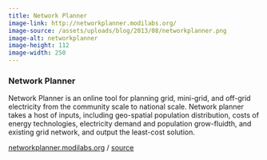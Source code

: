 ```yaml
---
title: Network Planner
image-link: http://networkplanner.modilabs.org/
image-source: /assets/uploads/blog/2013/08/networkplanner.png
image-alt: networkplanner
image-height: 112
image-width: 250
---
```

<h3>Network Planner</h3>
<p>Network Planner is an online tool for planning grid, mini-grid, and off-grid electricity from the community scale to national scale. Network planner takes a host of inputs, including geo-spatial population distribution, costs of energy technologies, electricity demand and population grow-fluidth, and existing grid network, and output the least-cost solution.</p>
<a href="http://networkplanner.modilabs.org/" target="blank">networkplanner.modilabs.org</a> / <a href="http://github.com/modilabs/networkplanner" target="blank">source</a>
